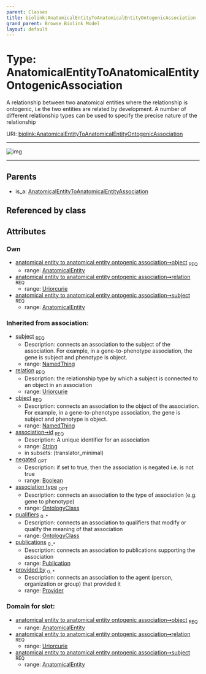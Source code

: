 ```yaml
---
parent: Classes
title: biolink:AnatomicalEntityToAnatomicalEntityOntogenicAssociation
grand_parent: Browse Biolink Model
layout: default
---
```


# Type: AnatomicalEntityToAnatomicalEntityOntogenicAssociation


A relationship between two anatomical entities where the relationship is ontogenic, i.e the two entities are related by development. A number of different relationship types can be used to specify the precise nature of the relationship

URI: [biolink:AnatomicalEntityToAnatomicalEntityOntogenicAssociation](https://w3id.org/biolink/vocab/AnatomicalEntityToAnatomicalEntityOntogenicAssociation)


---

![img](http://yuml.me/diagram/nofunky;dir:TB/class/[Publication],[Provider],[OntologyClass],[AnatomicalEntity]%3Cobject%201..1-%20[AnatomicalEntityToAnatomicalEntityOntogenicAssociation|relation:uriorcurie;id(i):string;negated(i):boolean%20%3F],[AnatomicalEntity]%3Csubject%201..1-%20[AnatomicalEntityToAnatomicalEntityOntogenicAssociation],[AnatomicalEntityToAnatomicalEntityAssociation]%5E-[AnatomicalEntityToAnatomicalEntityOntogenicAssociation],[AnatomicalEntityToAnatomicalEntityAssociation],[AnatomicalEntity])

---


## Parents

 *  is_a: [AnatomicalEntityToAnatomicalEntityAssociation](AnatomicalEntityToAnatomicalEntityAssociation.md)

## Referenced by class


## Attributes


### Own

 * [anatomical entity to anatomical entity ontogenic association➞object](anatomical_entity_to_anatomical_entity_ontogenic_association_object.md)  <sub>REQ</sub>
    * range: [AnatomicalEntity](AnatomicalEntity.md)
 * [anatomical entity to anatomical entity ontogenic association➞relation](anatomical_entity_to_anatomical_entity_ontogenic_association_relation.md)  <sub>REQ</sub>
    * range: [Uriorcurie](types/Uriorcurie.md)
 * [anatomical entity to anatomical entity ontogenic association➞subject](anatomical_entity_to_anatomical_entity_ontogenic_association_subject.md)  <sub>REQ</sub>
    * range: [AnatomicalEntity](AnatomicalEntity.md)

### Inherited from association:

 * [subject](subject.md)  <sub>REQ</sub>
    * Description: connects an association to the subject of the association. For example, in a gene-to-phenotype association, the gene is subject and phenotype is object.
    * range: [NamedThing](NamedThing.md)
 * [relation](relation.md)  <sub>REQ</sub>
    * Description: the relationship type by which a subject is connected to an object in an association
    * range: [Uriorcurie](types/Uriorcurie.md)
 * [object](object.md)  <sub>REQ</sub>
    * Description: connects an association to the object of the association. For example, in a gene-to-phenotype association, the gene is subject and phenotype is object.
    * range: [NamedThing](NamedThing.md)
 * [association➞id](association_id.md)  <sub>REQ</sub>
    * Description: A unique identifier for an association
    * range: [String](types/String.md)
    * in subsets: (translator_minimal)
 * [negated](negated.md)  <sub>OPT</sub>
    * Description: if set to true, then the association is negated i.e. is not true
    * range: [Boolean](types/Boolean.md)
 * [association type](association_type.md)  <sub>OPT</sub>
    * Description: connects an association to the type of association (e.g. gene to phenotype)
    * range: [OntologyClass](OntologyClass.md)
 * [qualifiers](qualifiers.md)  <sub>0..*</sub>
    * Description: connects an association to qualifiers that modify or qualify the meaning of that association
    * range: [OntologyClass](OntologyClass.md)
 * [publications](publications.md)  <sub>0..*</sub>
    * Description: connects an association to publications supporting the association
    * range: [Publication](Publication.md)
 * [provided by](provided_by.md)  <sub>0..*</sub>
    * Description: connects an association to the agent (person, organization or group) that provided it
    * range: [Provider](Provider.md)

### Domain for slot:

 * [anatomical entity to anatomical entity ontogenic association➞object](anatomical_entity_to_anatomical_entity_ontogenic_association_object.md)  <sub>REQ</sub>
    * range: [AnatomicalEntity](AnatomicalEntity.md)
 * [anatomical entity to anatomical entity ontogenic association➞relation](anatomical_entity_to_anatomical_entity_ontogenic_association_relation.md)  <sub>REQ</sub>
    * range: [Uriorcurie](types/Uriorcurie.md)
 * [anatomical entity to anatomical entity ontogenic association➞subject](anatomical_entity_to_anatomical_entity_ontogenic_association_subject.md)  <sub>REQ</sub>
    * range: [AnatomicalEntity](AnatomicalEntity.md)
